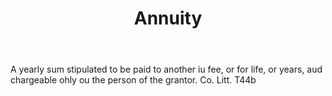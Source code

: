 ---
title: Annuity
letter: A
permalink: "/definitions/annuity.html"
body: A yearly sum stipulated to be paid to another iu fee, or for life, or years,
  aud chargeable ohly ou the person of the grantor. Co. Litt. T44b
published_at: '2018-07-07'
layout: post
---